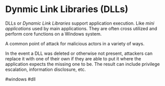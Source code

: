 # Dynmic Link Libraries (DLLs)

DLLs  or *Dynamic Link Libraries* support application execution. Like *mini applications* used by main applications. They are often cross utilized and perform core functions on a Windows system. 

A common point of attack for malicious actors in a variety of ways. 

In the event a DLL was deleted or otherwise not  present, attackers can replace it with one of their own if they are able to put it where the application expects the missing one to be. The result can include privilege escalation, information disclosure, etc. 


#windows #dll